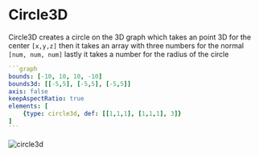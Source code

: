 # Circle3D

Circle3D creates a circle on the 3D graph which takes an point 3D for the center `[x,y,z]` then it takes an array with three numbers for the normal `[num, num, num]` lastly it takes a number for the radius of the circle

````yaml
```graph
bounds: [-10, 10, 10, -10]
bounds3d: [[-5,5], [-5,5], [-5,5]]
axis: false
keepAspectRatio: true
elements: [
	{type: circle3d, def: [[1,1,1], [1,1,1], 3]}
]
```
````

![circle3d](imgs/Circle3D-graph-1.png)
